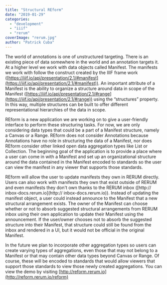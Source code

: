 ```yaml
---
title: "Structural REform"
date: "2019-01-29"
categories: 
  - "development"
  - "iiif"
  - "rerum"
coverImage: "rerum.jpg"
author: "Patrick Cuba"
---
```


The world of annotations is one of unstructured targeting.  There is an existing piece of data somewhere in the world and an annotation targets it.  At a higher level we work with data objects called Manifest.  The manifests we work with follow the construct created by the IIIF frame work ([https://iiif.io/api/presentation/2.1/#manifest](https://iiif.io/api/presentation/2.1/#manifest)).  An important attribute of a Manifest is the ability to organize a structure around data in scope of the Manifest ([https://iiif.io/api/presentation/2.1/#range](https://iiif.io/api/presentation/2.1/#range)) using the “structures” property.  In this way, multiple structures can be built to offer different representational hierarchies of the data in scope.

REform is a new application we are working on to give a user-friendly interface to perform these structuring tasks.  For now, we are only considering data types that could be a part of a Manifest structure, namely a Canvas or a Range.  REform does not consider Annotations because Annotations have no role in structuring the data of a Manifest, nor does REform consider other linked open data aggregation types like List or Collection.  The beginning goal of the application is to provide a place where a user can come in with a Manifest and set up an organizational structure around the data contained in the Manifest encoded to standards so the user can view the manifest in any viewer that supports those standards.

REform will allow the user to update manifests they own in RERUM directly.  Users can also work with manifests they own that exist outside of RERUM and even manifests they don't own thanks to the RERUM inbox ([http:// inbox-docs.rerum.io](http:// inbox-docs.rerum.io)).  Instead of updating the manifest object, a user could instead announce to the Manifest that a new structural arrangement exists.  The owner of the Manifest can choose whether or not to absorb suggested structural arrangements from RERUM inbox using their own application to update their Manifest using the announcement.  If the user/owner chooses not to absorb the suggested structure into their Manifest, that structure could still be found from the inbox and rendered in a UI, but it would not be official in the original Manifest.

In the future we plan to incorporate other aggregation types so users can create varying types of aggregations, even those that may not belong to a Manifest or that may contain other data types beyond Canvas or  Range.  Of course, these will be encoded to standards that would allow viewers that support those standards to view those newly created aggregations.  You can view the demo by visiting [http://reform.rerum.io](http://reform.rerum.io/reform)
